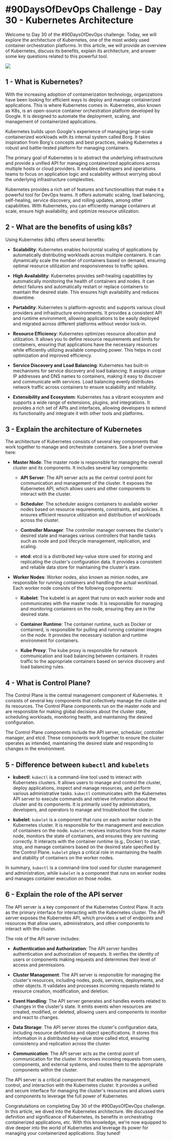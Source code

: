 # #90DaysOfDevOps Challenge - Day 30 - Kubernetes Architecture

Welcome to Day 30 of the #90DaysOfDevOps challenge. Today, we will explore the architecture of Kubernetes, one of the most widely used container orchestration platforms. In this article, we will provide an overview of Kubernetes, discuss its benefits, explain its architecture, and answer some key questions related to this powerful tool.

![](https://cdn.hashnode.com/res/hashnode/image/upload/v1687092567142/5e056af5-d4a2-4155-9019-46ea27668eab.jpeg)

## 1 - What is Kubernetes?

With the increasing adoption of containerization technology, organizations have been looking for efficient ways to deploy and manage containerized applications. This is where Kubernetes comes in. Kubernetes, also known as K8s, is an open-source container orchestration platform developed by Google. It is designed to automate the deployment, scaling, and management of containerized applications.

Kubernetes builds upon Google's experience of managing large-scale containerized workloads with its internal system called Borg. It takes inspiration from Borg's concepts and best practices, making Kubernetes a robust and battle-tested platform for managing containers.

The primary goal of Kubernetes is to abstract the underlying infrastructure and provide a unified API for managing containerized applications across multiple hosts or cloud providers. It enables developers and operations teams to focus on application logic and scalability without worrying about the underlying infrastructure complexities.

Kubernetes provides a rich set of features and functionalities that make it a powerful tool for DevOps teams. It offers automatic scaling, load balancing, self-healing, service discovery, and rolling updates, among other capabilities. With Kubernetes, you can efficiently manage containers at scale, ensure high availability, and optimize resource utilization.

## 2 - What are the benefits of using k8s?

Using Kubernetes (k8s) offers several benefits:

* **Scalability**: Kubernetes enables horizontal scaling of applications by automatically distributing workloads across multiple containers. It can dynamically scale the number of containers based on demand, ensuring optimal resource utilization and responsiveness to traffic spikes.
    
* **High Availability**: Kubernetes provides self-healing capabilities by automatically monitoring the health of containers and nodes. It can detect failures and automatically restart or replace containers to maintain the desired state. This ensures high availability and reduces downtime.
    
* **Portability**: Kubernetes is platform-agnostic and supports various cloud providers and infrastructure environments. It provides a consistent API and runtime environment, allowing applications to be easily deployed and migrated across different platforms without vendor lock-in.
    
* **Resource Efficiency**: Kubernetes optimizes resource allocation and utilization. It allows you to define resource requirements and limits for containers, ensuring that applications have the necessary resources while efficiently utilizing available computing power. This helps in cost optimization and improved efficiency.
    
* **Service Discovery and Load Balancing**: Kubernetes has built-in mechanisms for service discovery and load balancing. It assigns unique IP addresses and DNS names to containers, making it easy to discover and communicate with services. Load balancing evenly distributes network traffic across containers to ensure scalability and reliability.
    
* **Extensibility and Ecosystem**: Kubernetes has a vibrant ecosystem and supports a wide range of extensions, plugins, and integrations. It provides a rich set of APIs and interfaces, allowing developers to extend its functionality and integrate it with other tools and platforms.
    

## 3 - Explain the architecture of Kubernetes

The architecture of Kubernetes consists of several key components that work together to manage and orchestrate containers. See a brief overview here:

* **Master Node**: The master node is responsible for managing the overall cluster and its components. It includes several key components:
    
    * **API Server**: The API server acts as the central control point for communication and management of the cluster. It exposes the Kubernetes API, which allows users and other components to interact with the cluster.
        
    * **Scheduler**: The scheduler assigns containers to available worker nodes based on resource requirements, constraints, and policies. It ensures efficient resource utilization and distribution of workloads across the cluster.
        
    * **Controller Manager**: The controller manager oversees the cluster's desired state and manages various controllers that handle tasks such as node and pod lifecycle management, replication, and scaling.
        
    * **etcd**: etcd is a distributed key-value store used for storing and replicating the cluster's configuration data. It provides a consistent and reliable data store for maintaining the cluster's state.
        
* **Worker Nodes**: Worker nodes, also known as minion nodes, are responsible for running containers and handling the actual workload. Each worker node consists of the following components:
    
    * **Kubelet**: The kubelet is an agent that runs on each worker node and communicates with the master node. It is responsible for managing and monitoring containers on the node, ensuring they are in the desired state.
        
    * **Container Runtime**: The container runtime, such as Docker or containerd, is responsible for pulling and running container images on the node. It provides the necessary isolation and runtime environment for containers.
        
    * **Kube Proxy**: The kube proxy is responsible for network communication and load balancing between containers. It routes traffic to the appropriate containers based on service discovery and load balancing rules.
        

## 4 - What is Control Plane?

The Control Plane is the central management component of Kubernetes. It consists of several key components that collectively manage the cluster and its resources. The Control Plane components run on the master node and are responsible for making global decisions about the cluster state, scheduling workloads, monitoring health, and maintaining the desired configuration.

The Control Plane components include the API server, scheduler, controller manager, and etcd. These components work together to ensure the cluster operates as intended, maintaining the desired state and responding to changes in the environment.

## 5 - Difference between `kubectl` and `kubelets`

* **kubectl**: `kubectl` is a command-line tool used to interact with Kubernetes clusters. It allows users to manage and control the cluster, deploy applications, inspect and manage resources, and perform various administrative tasks. `kubectl` communicates with the Kubernetes API server to execute commands and retrieve information about the cluster and its components. It is primarily used by administrators, developers, and operators to manage and troubleshoot the cluster.
    
* **kubelet**: `kubelet` is a component that runs on each worker node in the Kubernetes cluster. It is responsible for the management and execution of containers on the node. `kubelet` receives instructions from the master node, monitors the state of containers, and ensures they are running correctly. It interacts with the container runtime (e.g., Docker) to start, stop, and manage containers based on the desired state specified by the Control Plane. `kubelet` plays a critical role in maintaining the health and stability of containers on the worker nodes.
    

In summary, `kubectl` is a command-line tool used for cluster management and administration, while `kubelet` is a component that runs on worker nodes and manages container execution on those nodes.

## 6 - Explain the role of the API server

The API server is a key component of the Kubernetes Control Plane. It acts as the primary interface for interacting with the Kubernetes cluster. The API server exposes the Kubernetes API, which provides a set of endpoints and resources that allow users, administrators, and other components to interact with the cluster.

The role of the API server includes:

* **Authentication and Authorization**: The API server handles authentication and authorization of requests. It verifies the identity of users or components making requests and determines their level of access and permissions.
    
* **Cluster Management**: The API server is responsible for managing the cluster's resources, including nodes, pods, services, deployments, and other objects. It validates and processes incoming requests related to resource creation, modification, and deletion.
    
* **Event Handling**: The API server generates and handles events related to changes in the cluster's state. It emits events when resources are created, modified, or deleted, allowing users and components to monitor and react to changes.
    
* **Data Storage**: The API server stores the cluster's configuration data, including resource definitions and object specifications. It stores this information in a distributed key-value store called etcd, ensuring consistency and replication across the cluster.
    
* **Communication**: The API server acts as the central point of communication for the cluster. It receives incoming requests from users, components, and external systems, and routes them to the appropriate components within the cluster.
    

The API server is a critical component that enables the management, control, and interaction with the Kubernetes cluster. It provides a unified and secure interface for managing the cluster's resources and allows users and components to leverage the full power of Kubernetes.

Congratulations on completing Day 30 of the #90DaysOfDevOps challenge. In this article, we dived into the Kubernetes architecture. We discussed the definition and significance of Kubernetes, its benefits in orchestrating containerized applications, etc. With this knowledge, we're now equipped to dive deeper into the world of Kubernetes and leverage its power for managing your containerized applications. Stay tuned!